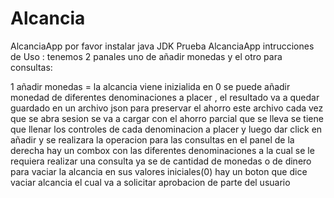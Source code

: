# Alcancia
AlcanciaApp
por favor instalar java JDK 
Prueba AlcanciaApp intrucciones de Uso : tenemos 2 panales uno de añadir monedas y el otro para consultas:

1 añadir monedas = la alcancia viene inizialida en 0 se puede añadir monedad de diferentes denominaciones a placer , el resultado va a quedar guardado en un archivo json para preservar el ahorro este archivo cada vez que se abra sesion se va a cargar con el ahorro parcial que se lleva se tiene que llenar los controles de cada denominacion a placer y luego dar click en añadir y se realizara la operacion para las consultas en el panel de la derecha hay un combox con las diferentes denominaciones a la cual se le requiera realizar una consulta ya se de cantidad de monedas o de dinero para vaciar la alcancia en sus valores iniciales(0) hay un boton que dice vaciar alcancia el cual va a solicitar aprobacion de parte del usuario
